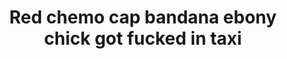 ---
layout: post
title: Red chemo cap bandana ebony chick got fucked in taxi
duration: '09:54'
view: 218
rate: 2
video: 'http://fantasti.cc/embed/835259/'
category:
 - blowjob
 - brunette
 - rough
tags: 
 - big-tits
 - sucked
 - fucked
priority: 0.9
changefreq: daily
---